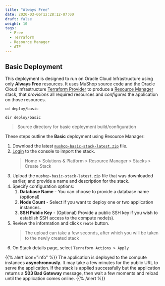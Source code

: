 ```yaml
---
title: "Always Free"
date: 2020-03-06T12:28:12-07:00
draft: false
weight: 10
tags:
  - Free
  - Terraform
  - Resource Manager
  - ATP
---
```


## Basic Deployment

This deployment is designed to run on Oracle Cloud Infrastructure using
only **Always Free** resources. It uses MuShop source code and the Oracle Cloud Infrastructure
[Terraform Provider](https://www.terraform.io/docs/providers/oci/index.html) to
produce a [Resource Manager](https://docs.cloud.oracle.com/iaas/Content/ResourceManager/Concepts/resourcemanager.htm) stack,
that _provisions_ all required resources and _configures_ the application on
those resources.

```shell--linux-macos
cd deploy/basic
```

```shell--win
dir deploy/basic
```

> Source directory for basic deployment build/configuration

These steps outline the **Basic** deployment using Resource Manager:

1. Download the latest [`mushop-basic-stack-latest.zip`](https://github.com/oracle-quickstart/oci-cloudnative/releases) file.
1. [Login](https://console.us-ashburn-1.oraclecloud.com/resourcemanager/stacks/create) to the console to import the stack.
    > Home > Solutions & Platform > Resource Manager > Stacks > Create Stack
1. Upload the `mushop-basic-stack-latest.zip` file that was downloaded earlier, and provide a name and description for the stack.
1. Specify configuration options:
   1. **Database Name** - You can choose to provide a database name (optional)
   1. **Node Count** - Select if you want to deploy one or two application instances.
   1. **SSH Public Key** - (Optional) Provide a public SSH key if you wish to establish SSH access to the compute node(s).
1. Review the information and click `Create` button.
    > The upload can take a few seconds, after which you will be taken to the newly created stack
1. On Stack details page, select `Terraform Actions > Apply`

{{% alert icon="info" %}}
The application is deployed to the compute instances **asynchronously**.
It may take a few minutes for the public URL to serve the application. If
the stack is applied successfully but the application returns a
**503 Bad Gateway** message, then wait a few moments and reload
until the application comes online.
{{% /alert %}}

